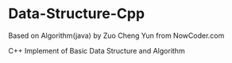 # Data-Structure-Cpp
Based on Algorithm(java) by Zuo Cheng Yun from NowCoder.com

C++ Implement of Basic Data Structure and Algorithm
